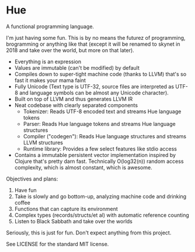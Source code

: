 # Hue

A functional programming language.

I'm just having some fun. This is by no means the futurez of programming, brogramming or anything like that (except it will be renamed to skynet in 2018 and take over the world, but more on that later).

- Everything is an expression
- Values are immutable (can't be modified) by default
- Compiles down to super-tight machine code (thanks to LLVM) that's so fast it makes your mama faint
- Fully Unicode (Text type is UTF-32, source files are interpreted as UTF-8 and language symbols can be almost any Unicode character).
- Built on top of LLVM and thus generates LLVM IR
- Neat codebase with clearly separated components
  - Tokenizer: Reads UTF-8 encoded text and streams Hue language tokens
  - Parser: Reads Hue language tokens and streams Hue language structures
  - Compiler ("codegen"): Reads Hue language structures and streams LLVM structures
  - Runtime library: Provides a few select features like stdio access
- Contains a immutable persistent vector implementation inspired by Clojure that's pretty darn fast. Technically O(log32(n)) random access complexity, which is almost constant, which is awesome.

Objectives and plans:

1. Have fun
2. Take is slowly and go bottom-up, analyzing machine code and drinking coffee
3. Functions that can capture its environment
4. Complex types (records/structs/et al) with automatic reference counting
5. Listen to Black Sabbath and take over the worlds

Seriously, this is just for fun. Don't expect anything from this project.

See LICENSE for the standard MIT license.
